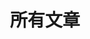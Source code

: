 ---
layout: weiz-post
title: 所有文章
description: 这是唯知笔记网站的文章导航界面，页面涵盖了站内的所有文章，并按年份和更新日期以卡片形式来展示。文章以涉及主要知识的图标为分类，可以更好的区分文章类型，方便大家查找。文章内容涉及前端知识、编码、设计、工具等多个领域
---